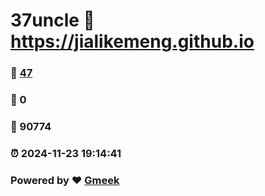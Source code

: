 # 37uncle :link: https://jialikemeng.github.io 
### :page_facing_up: [47](https://jialikemeng.github.io/tag.html) 
### :speech_balloon: 0 
### :hibiscus: 90774 
### :alarm_clock: 2024-11-23 19:14:41 
### Powered by :heart: [Gmeek](https://github.com/Meekdai/Gmeek)
